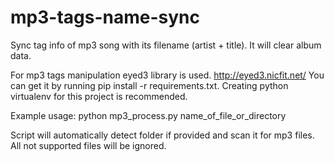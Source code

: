# mp3-tags-name-sync
Sync tag info of mp3 song with its filename (artist + title). It will clear album data.

For mp3 tags manipulation eyed3 library is used. http://eyed3.nicfit.net/
You can get it by running pip install -r requirements.txt.
Creating python virtualenv for this project is recommended.

Example usage:
python mp3_process.py name_of_file_or_directory

Script will automatically detect folder if provided and scan it for mp3 files. All not supported files will be ignored.
